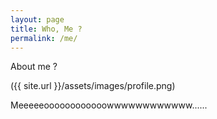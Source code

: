 ```yaml
---
layout: page
title: Who, Me ?
permalink: /me/
---
```


About me ?

({{ site.url }}/assets/images/profile.png)

Meeeeeoooooooooooowwwwwwwwwwww......

